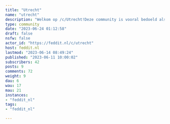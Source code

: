 ```yaml
---
title: "Utrecht" 
name: "utrecht"
description: "Welkom op /c/Utrecht!Deze community is vooral bedoeld als thuishonk om te babbelen over dingen die spelen in de provincie en stad Utrecht. Heb je een leuk event gevonden? Deel het! Heb je een toffe foto van de Domtoren gemaakt? Deel het! Wil je klagen over de werkzaamheden in het Stationsgebied? Of dat je fiets voor de 3rde keer deze week gejat is ? Ga er voor! Heb je een lekker recept met Vocking Worst bedacht ? Deel het!Ben je je kat kwijt in Lunetten ? Gooi er berichtje uit.### Huisregels Ik hou zelf niet zo heel erg van regeltjes, dus ziijn de huisregels voor het moment vrij makkelijk.1. Wees respectvol naar elkaar! Laten we het vooral gezellig houden en verwelkomend zijn voor iedereen!2. Geen 18+ materiaal3. Geen spam of advertenties. "
type: community
date: "2023-06-24 01:12:58"
draft: false
nsfw: false
actor_id: "https://feddit.nl/c/utrecht"
host: feddit.nl
lastmod: "2023-06-14 08:49:24"
published: "2023-06-11 10:00:02"
subscribers: 42
posts: 9
comments: 72
weight: 9
dau: 6
wau: 17
mau: 21
instances:
- "feddit_nl"
tags: 
- "feddit_nl"

---
```

